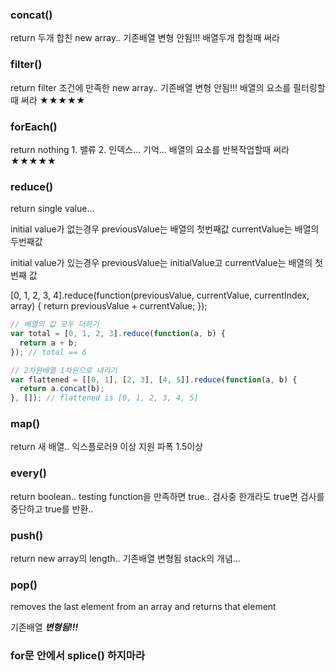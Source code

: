### concat() 

return 두개 합친 new array.. 기존배열 변형 안됨!!! 배열두개 합칠때 써라

### filter() 

return filter 조건에 만족한 new array.. 기존배열 변형 안됨!!! 배열의 요소를 필터링할때 써라 ★★★★★

### forEach() 

return nothing 1. 밸류 2. 인덱스... 기억... 배열의 요소를 반복작업할때 써라 ★★★★★

### reduce() 

return single value...

initial value가 없는경우 previousValue는 배열의 첫번째값 currentValue는 배열의 두번째값

initial value가 있는경우 previousValue는 initialValue고 currentValue는 배열의 첫번째 값

[0, 1, 2, 3, 4].reduce(function(previousValue, currentValue, currentIndex, array) {
  return previousValue + currentValue;
});

```javascript
// 배열의 값 모두 더하기
var total = [0, 1, 2, 3].reduce(function(a, b) {
  return a + b;
}); // total == 6

// 2차원배열 1차원으로 내리기
var flattened = [[0, 1], [2, 3], [4, 5]].reduce(function(a, b) {
  return a.concat(b);
}, []); // flattened is [0, 1, 2, 3, 4, 5]
```

### map() 

return 새 배열..  익스플로러9 이상 지원 파폭 1.5이상

### every() 

return boolean.. testing function을 만족하면 true.. 검사중 한개라도 true면 검사를 중단하고 true를 반환..

### push() 

return new array의 length.. 기존배열 변형됨 stack의 개념...

### pop()

removes the last element from an array and returns that element

기존배열 ***변형됨!!!***

### for문 안에서 splice() 하지마라
